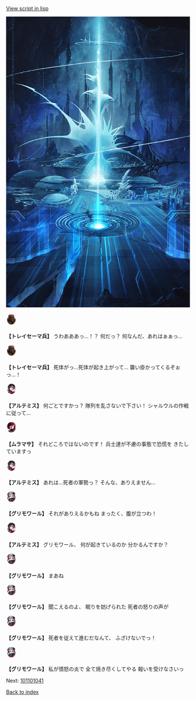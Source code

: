 [View script in lisp](../scripts/101101033.txt)

![profound.png](../images/backgrounds/profound.png)

<img src="../images/units/3830001.png" alt="3830001.png" height="34"/>

**【トレイセーマ兵】**
うわあああっ…！？
何だっ？
何なんだ、あれはぁぁっ…

<img src="../images/units/3830001.png" alt="3830001.png" height="34"/>

**【トレイセーマ兵】**
死体がっ…死体が起き上がって…
襲い掛かってくるぞぉっ…！

<img src="../images/units/3400111.png" alt="3400111.png" height="34"/>

**【アルテミス】**
何ごとですかっ？
隊列を乱さないで下さい！
シャルウルの作戦に従って…

<img src="../images/units/3102511.png" alt="3102511.png" height="34"/>

**【ムラマサ】**
それどころではないのです！
兵士達が不慮の事態で恐慌を
きたしていますっ

<img src="../images/units/3400111.png" alt="3400111.png" height="34"/>

**【アルテミス】**
あれは…死者の軍勢っ？
そんな、ありえません…

<img src="../images/units/3501711.png" alt="3501711.png" height="34"/>

**【グリモワール】**
それがありえるかもね
まったく、腹が立つわ！

<img src="../images/units/3400111.png" alt="3400111.png" height="34"/>

**【アルテミス】**
グリモワール、
何が起きているのか
分かるんですか？

<img src="../images/units/3501711.png" alt="3501711.png" height="34"/>

**【グリモワール】**
まあね

<img src="../images/units/3501711.png" alt="3501711.png" height="34"/>

**【グリモワール】**
聞こえるのよ、
眠りを妨げられた
死者の怒りの声が

<img src="../images/units/3501711.png" alt="3501711.png" height="34"/>

**【グリモワール】**
死者を従えて進むだなんて、
ふざけないでっ！

<img src="../images/units/3501711.png" alt="3501711.png" height="34"/>

**【グリモワール】**
私が憤怒の炎で
全て焼き尽くしてやる
報いを受けなさいっ

Next: [101101041](101101041.md)

[Back to index](index.md)
